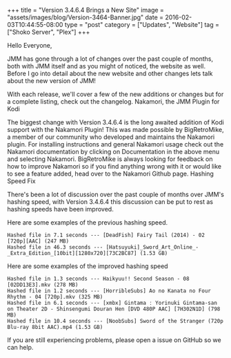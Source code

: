 +++
title = "Version 3.4.6.4 Brings a New Site"
image = "assets/images/blog/Version-3464-Banner.jpg"
date = 2016-02-03T10:44:55-08:00
type = "post"
category = ["Updates", "Website"]
tag = ["Shoko Server", "Plex"]
+++

Hello Everyone,

JMM has gone through a lot of changes over the past couple of months, both with JMM itself and as you might of noticed, the website as well. Before I go into detail about the new website and other changes lets talk about the new version of JMM!

With each release, we'll cover a few of the new additions or changes but for a complete listing, check out the changelog.
Nakamori, the JMM Plugin for Kodi

The biggest change with Version 3.4.6.4 is the long awaited addition of Kodi support with the Nakamori Plugin! This was made possible by BigRetroMike, a member of our community who developed and maintains the Nakamori plugin. For installing instructions and general Nakamori usage check out the Nakamori documentation by clicking on Documentation in the above menu and selecting Nakamori. BigRetroMike is always looking for feedback on how to improve Nakamori so if you find anything wrong with it or would like to see a feature added, head over to the Nakamori Github page.
Hashing Speed Fix

There's been a lot of discussion over the past couple of months over JMM's hashing speed, with Version 3.4.6.4 this discussion can be put to rest as hashing speeds have been improved.

Here are some examples of the previous hashing speed.

    Hashed file in 7.1 seconds --- [DeadFish] Fairy Tail (2014) - 02 [720p][AAC] (247 MB)
    Hashed file in 46.3 seconds --- [Hatsuyuki]_Sword_Art_Online_-_Extra_Edition_[10bit][1280x720][73C2BC87] (1.53 GB)

Here are some examples of the improved hashing speed

    Hashed file in 1.3 seconds --- Haikyuu!! Second Season - 08 [02DD13E3].mkv (278 MB)
    Hashed file in 1.2 seconds --- [HorribleSubs] Ao no Kanata no Four Rhythm - 04 [720p].mkv (325 MB)
    Hashed file in 6.1 seconds --- [xmbx] Gintama ː Yorinuki Gintama-san on Theater 2D - Shinsengumi Douran Hen [DVD 480P AAC] [7H302N1D] (798 MB)
    Hashed file in 10.4 seconds --- [NoobSubs] Sword of the Stranger (720p Blu-ray 8bit AAC).mp4 (1.53 GB)

If you are still experiencing problems, please open a issue on GitHub so we can help. 
